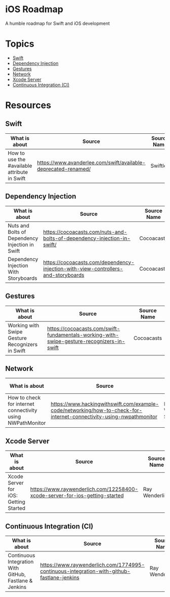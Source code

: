 # iOS Roadmap
A humble roadmap for Swift and iOS development

# Topics

* [Swift](#swift)
* [Dependency Injection](#dependency-injection)
* [Gestures](#gestures)
* [Network](#network)
* [Xcode Server](#xcode-server)
* [Continuous Integration (CI)](#continuous-integration-ci)

# Resources

## Swift

What is about | Source | Source Name
------------|--------|--------------
How to use the #available attribute in Swift | https://www.avanderlee.com/swift/available-deprecated-renamed/ | Swiftlee

## Dependency Injection

What is about | Source | Source Name
------------|--------|--------------
Nuts and Bolts of Dependency Injection in Swift | https://cocoacasts.com/nuts-and-bolts-of-dependency-injection-in-swift/ | Cocoacasts
Dependency Injection With Storyboards | https://cocoacasts.com/dependency-injection-with-view-controllers-and-storyboards | Cocoacasts

## Gestures

What is about | Source | Source Name
------------|--------|--------------
Working with Swipe Gesture Recognizers in Swift | https://cocoacasts.com/swift-fundamentals-working-with-swipe-gesture-recognizers-in-swift | Cocoacasts

## Network

What is about | Source | Source Name
------------|--------|--------------
How to check for internet connectivity using NWPathMonitor | https://www.hackingwithswift.com/example-code/networking/how-to-check-for-internet-connectivity-using-nwpathmonitor | Hacking With Swift

## Xcode Server

What is about | Source | Source Name
------------|--------|--------------
Xcode Server for iOS: Getting Started | https://www.raywenderlich.com/12258400-xcode-server-for-ios-getting-started | Ray Wenderlich

## Continuous Integration (CI)

What is about | Source | Source Name
------------|--------|--------------
Continuous Integration With GitHub, Fastlane & Jenkins | https://www.raywenderlich.com/1774995-continuous-integration-with-github-fastlane-jenkins | Ray Wenderlich
